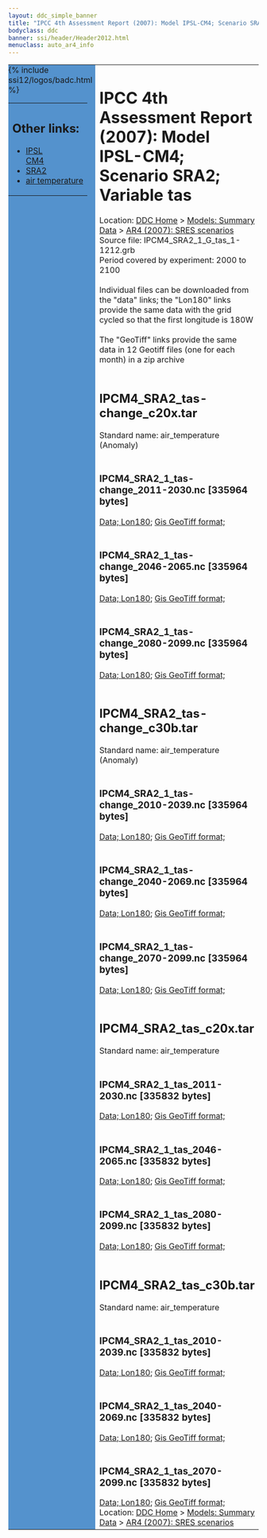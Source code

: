 ```yaml
---
layout: ddc_simple_banner
title: "IPCC 4th Assessment Report (2007): Model IPSL-CM4; Scenario SRA2; Variable tas"
bodyclass: ddc
banner: ssi/header/Header2012.html
menuclass: auto_ar4_info
---
```



<table width="100%" border="0" cellspacing="0" cellpadding="0" style="border-collapse: collapse;">
<tr style="margin:0;padding:0;border:0;">
<td style="margin:0;padding:0;border:0;height:1pt;width:150pt;background:#5492CD;" valign="top" >

<div id="lh-col2" class="auto_ar4_info">
<table class="menumain" bgcolor="#5492CD" cellspacing="0" width="100%" border="0">
<tr><td>
<h2> Other links:</h2>
<ul>
<li><a href="/auto/ar4/model-IPSL-CM4.html">IPSL<br/>CM4</a></li>
<li><a href="/auto/ar4/scenario-SRA2.html">SRA2</a></li>
<li><a href="/auto/ar4/var-air_temperature.html">air temperature</a></li>
</ul>
</td></tr>
{% include ssi12/logos/badc.html %}
</table>
</div>
</td>
<td><h1>IPCC 4th Assessment Report (2007): Model IPSL-CM4; Scenario SRA2; Variable tas</h1>

<!-- Breadcrumb1 -->
<div id="breadcrumb1" align="left">
Location: <a href="/index.html">DDC Home</a> > <a href="/sim/gcm_clim/">Models: Summary Data</a>
> <a href="/sim/gcm_clim/SRES_AR4/index.html">AR4 (2007): SRES scenarios</a>
</div>
<!-- End of Breadcrumb1 -->Source file: IPCM4_SRA2_1_G_tas_1-1212.grb
<br/>
Period covered by experiment: 2000 to 2100<br/>
<br/>Individual files can be downloaded from the "data" links; the "Lon180" links provide the same data
         with the grid cycled so that the first longitude is 180W<br/>
<br/>The "GeoTiff" links provide the same data in 12 Geotiff files (one for each month)
          in a zip archive<br/>
<br/><h2>IPCM4_SRA2_tas-change_c20x.tar</h2>
Standard name: air_temperature (Anomaly)<br>
<br/><h3>IPCM4_SRA2_1_tas-change_2011-2030.nc [335964 bytes]</h3>
<a href="/cgi-bin/downl/ar4_nc/tas/IPCM4_SRA2_1_tas-change_2011-2030.nc">Data; </a><a href="/cgi-bin/downl/ar4_nc/tas/IPCM4_SRA2_1_tas-change_2011-2030.cyto180.nc"> Lon180</a>; <a href="/cgi-bin/downl/ar4_tif/tas/IPCM4_SRA2_1_tas-change_2011-2030.zip">Gis GeoTiff format; </a><br/>
<br/><h3>IPCM4_SRA2_1_tas-change_2046-2065.nc [335964 bytes]</h3>
<a href="/cgi-bin/downl/ar4_nc/tas/IPCM4_SRA2_1_tas-change_2046-2065.nc">Data; </a><a href="/cgi-bin/downl/ar4_nc/tas/IPCM4_SRA2_1_tas-change_2046-2065.cyto180.nc"> Lon180</a>; <a href="/cgi-bin/downl/ar4_tif/tas/IPCM4_SRA2_1_tas-change_2046-2065.zip">Gis GeoTiff format; </a><br/>
<br/><h3>IPCM4_SRA2_1_tas-change_2080-2099.nc [335964 bytes]</h3>
<a href="/cgi-bin/downl/ar4_nc/tas/IPCM4_SRA2_1_tas-change_2080-2099.nc">Data; </a><a href="/cgi-bin/downl/ar4_nc/tas/IPCM4_SRA2_1_tas-change_2080-2099.cyto180.nc"> Lon180</a>; <a href="/cgi-bin/downl/ar4_tif/tas/IPCM4_SRA2_1_tas-change_2080-2099.zip">Gis GeoTiff format; </a><br/>
<br/><h2>IPCM4_SRA2_tas-change_c30b.tar</h2>
Standard name: air_temperature (Anomaly)<br>
<br/><h3>IPCM4_SRA2_1_tas-change_2010-2039.nc [335964 bytes]</h3>
<a href="/cgi-bin/downl/ar4_nc/tas/IPCM4_SRA2_1_tas-change_2010-2039.nc">Data; </a><a href="/cgi-bin/downl/ar4_nc/tas/IPCM4_SRA2_1_tas-change_2010-2039.cyto180.nc"> Lon180</a>; <a href="/cgi-bin/downl/ar4_tif/tas/IPCM4_SRA2_1_tas-change_2010-2039.zip">Gis GeoTiff format; </a><br/>
<br/><h3>IPCM4_SRA2_1_tas-change_2040-2069.nc [335964 bytes]</h3>
<a href="/cgi-bin/downl/ar4_nc/tas/IPCM4_SRA2_1_tas-change_2040-2069.nc">Data; </a><a href="/cgi-bin/downl/ar4_nc/tas/IPCM4_SRA2_1_tas-change_2040-2069.cyto180.nc"> Lon180</a>; <a href="/cgi-bin/downl/ar4_tif/tas/IPCM4_SRA2_1_tas-change_2040-2069.zip">Gis GeoTiff format; </a><br/>
<br/><h3>IPCM4_SRA2_1_tas-change_2070-2099.nc [335964 bytes]</h3>
<a href="/cgi-bin/downl/ar4_nc/tas/IPCM4_SRA2_1_tas-change_2070-2099.nc">Data; </a><a href="/cgi-bin/downl/ar4_nc/tas/IPCM4_SRA2_1_tas-change_2070-2099.cyto180.nc"> Lon180</a>; <a href="/cgi-bin/downl/ar4_tif/tas/IPCM4_SRA2_1_tas-change_2070-2099.zip">Gis GeoTiff format; </a><br/>
<br/><h2>IPCM4_SRA2_tas_c20x.tar</h2>
Standard name: air_temperature<br>
<br/><h3>IPCM4_SRA2_1_tas_2011-2030.nc [335832 bytes]</h3>
<a href="/cgi-bin/downl/ar4_nc/tas/IPCM4_SRA2_1_tas_2011-2030.nc">Data; </a><a href="/cgi-bin/downl/ar4_nc/tas/IPCM4_SRA2_1_tas_2011-2030.cyto180.nc"> Lon180</a>; <a href="/cgi-bin/downl/ar4_tif/tas/IPCM4_SRA2_1_tas_2011-2030.zip">Gis GeoTiff format; </a><br/>
<br/><h3>IPCM4_SRA2_1_tas_2046-2065.nc [335832 bytes]</h3>
<a href="/cgi-bin/downl/ar4_nc/tas/IPCM4_SRA2_1_tas_2046-2065.nc">Data; </a><a href="/cgi-bin/downl/ar4_nc/tas/IPCM4_SRA2_1_tas_2046-2065.cyto180.nc"> Lon180</a>; <a href="/cgi-bin/downl/ar4_tif/tas/IPCM4_SRA2_1_tas_2046-2065.zip">Gis GeoTiff format; </a><br/>
<br/><h3>IPCM4_SRA2_1_tas_2080-2099.nc [335832 bytes]</h3>
<a href="/cgi-bin/downl/ar4_nc/tas/IPCM4_SRA2_1_tas_2080-2099.nc">Data; </a><a href="/cgi-bin/downl/ar4_nc/tas/IPCM4_SRA2_1_tas_2080-2099.cyto180.nc"> Lon180</a>; <a href="/cgi-bin/downl/ar4_tif/tas/IPCM4_SRA2_1_tas_2080-2099.zip">Gis GeoTiff format; </a><br/>
<br/><h2>IPCM4_SRA2_tas_c30b.tar</h2>
Standard name: air_temperature<br>
<br/><h3>IPCM4_SRA2_1_tas_2010-2039.nc [335832 bytes]</h3>
<a href="/cgi-bin/downl/ar4_nc/tas/IPCM4_SRA2_1_tas_2010-2039.nc">Data; </a><a href="/cgi-bin/downl/ar4_nc/tas/IPCM4_SRA2_1_tas_2010-2039.cyto180.nc"> Lon180</a>; <a href="/cgi-bin/downl/ar4_tif/tas/IPCM4_SRA2_1_tas_2010-2039.zip">Gis GeoTiff format; </a><br/>
<br/><h3>IPCM4_SRA2_1_tas_2040-2069.nc [335832 bytes]</h3>
<a href="/cgi-bin/downl/ar4_nc/tas/IPCM4_SRA2_1_tas_2040-2069.nc">Data; </a><a href="/cgi-bin/downl/ar4_nc/tas/IPCM4_SRA2_1_tas_2040-2069.cyto180.nc"> Lon180</a>; <a href="/cgi-bin/downl/ar4_tif/tas/IPCM4_SRA2_1_tas_2040-2069.zip">Gis GeoTiff format; </a><br/>
<br/><h3>IPCM4_SRA2_1_tas_2070-2099.nc [335832 bytes]</h3>
<a href="/cgi-bin/downl/ar4_nc/tas/IPCM4_SRA2_1_tas_2070-2099.nc">Data; </a><a href="/cgi-bin/downl/ar4_nc/tas/IPCM4_SRA2_1_tas_2070-2099.cyto180.nc"> Lon180</a>; <a href="/cgi-bin/downl/ar4_tif/tas/IPCM4_SRA2_1_tas_2070-2099.zip">Gis GeoTiff format; </a><br/>
<!-- Breadcrumb2 -->
<div id="breadcrumb2" align="left">
Location: <a href="/index.html">DDC Home</a> > <a href="/sim/gcm_clim/">Models: Summary Data</a>
> <a href="/sim/gcm_clim/SRES_AR4/index.html">AR4 (2007): SRES scenarios</a>
</div>
<!-- End of Breadcrumb2 --></td></tr></table>
